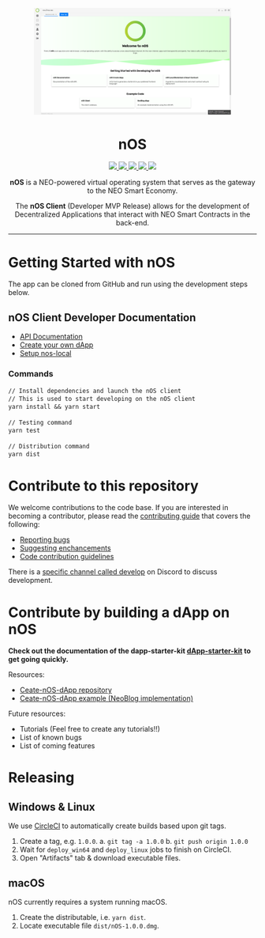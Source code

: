 <p align="center">
  <img src="./docs/screenshot.png" width="400px" />
</p>

<h1 align="center">nOS</h1>
<p align="center">
  <a href='http://makeapullrequest.com'>
    <img src='https://img.shields.io/badge/PRs-welcome-brightgreen.svg'>
  </a>

  <a href='https://discordapp.com/invite/eGFAskm'>
    <img src='https://img.shields.io/badge/chat-discord-brightgreen.svg'>
  </a>

  <a href='https://circleci.com/gh/nos/client/tree/develop'>
    <img src='https://img.shields.io/circleci/project/github/nos/client/develop.svg'>
  </a>
  
  <a href="https://greenkeeper.io/">
    <img src="https://badges.greenkeeper.io/nos/client.svg" />
  </a>
  
  <a href='https://github.com/prettier/prettier'>
    <img src='https://img.shields.io/badge/code_style-prettier-ff69b4.svg?style=flat'>
  </a>

</p>
<p align="center">
  <strong>nOS</strong> is a NEO-powered virtual operating system that serves as the gateway to the NEO Smart Economy.
</p>
<p align="center">
  The <strong>nOS Client</strong> (Developer MVP Release) allows for the development of Decentralized Applications that interact with NEO Smart Contracts in the back-end.
</p>

---

# Getting Started with nOS

The app can be cloned from GitHub and run using the development steps below.

## nOS Client Developer Documentation

- [API Documentation](./docs/api.md)
- [Create your own dApp](./docs/create-your-own-dapp.md)
- [Setup nos-local](./docs/nos-local.md)


### Commands
```
// Install dependencies and launch the nOS client
// This is used to start developing on the nOS client
yarn install && yarn start

// Testing command
yarn test

// Distribution command
yarn dist
```


# Contribute to this repository

We welcome contributions to the code base. If you are interested in becoming a contributor, please read the [contributing guide](/.github/CONTRIBUTING.md) that covers the following:

- [Reporting bugs](/.github/CONTRIBUTING.md#reporting-bugs)
- [Suggesting enchancements](/.github/CONTRIBUTING.md#Suggesting-Enhancements)
- [Code contribution guidelines](/.github/CONTRIBUTING.md#Code-Contribution)


There is a [specific channel called develop](https://discord.gg/CXZb3BS) on Discord to discuss development.


# Contribute by building a dApp on nOS

**Check out the documentation of the dapp-starter-kit [dApp-starter-kit](./docs/create-your-own-dapp.md) to get going quickly.**

Resources:

- [Ceate-nOS-dApp repository](https://github.com/nos/create-nos-dapp)
- [Ceate-nOS-dApp example (NeoBlog implementation)](https://github.com/nos/dapp-neoblog)

Future resources:
- Tutorials (Feel free to create any tutorials!!)
- List of known bugs
- List of coming features

# Releasing

## Windows & Linux
We use [CircleCI](https://circleci.com/gh/nos/client) to automatically create builds based upon git tags.

1. Create a tag, e.g. `1.0.0`.
  a. `git tag -a 1.0.0`
  b. `git push origin 1.0.0`
2. Wait for `deploy_win64` and `deploy_linux` jobs to finish on CircleCI.
3. Open "Artifacts" tab & download executable files.

## macOS
nOS currently requires a system running macOS.

1. Create the distributable, i.e. `yarn dist`.
2. Locate executable file `dist/nOS-1.0.0.dmg`.
